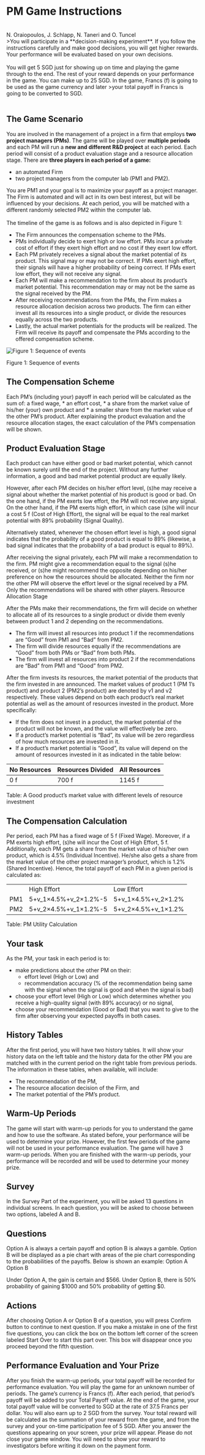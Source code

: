 # PM Game Instructions
<br>
N. Oraiopoulos, J. Schlapp, N. Taneri and O. Tuncel
<br>
>You will participate in a **decision-making experiment**. If you follow the instructions carefully and make good decisions, you will get higher rewards. Your performance will be evaluated based on your own decisions.
<br>
<br>
You will get 5 SGD just for showing up on time and playing the game through to the end. The rest of your reward depends on your performance in the game. You can make up to 25 SGD. In the game, Francs (f) is going to be used as the game currency and later >your total payoff in Francs is going to be converted to SGD.
<br>
<br>

##  The Game Scenario

You are involved in the management of a project in a firm that employs **two project managers (PMs)**. The game will be played over **multiple periods** and each PM will run a **new and different R&D project** at each period. Each period will consist of a product evaluation stage and a resource allocation stage. There are **three players in each period of a game:**
* an automated Firm
* two project managers from the computer lab (PM1 and PM2).

You are PM1 and your goal is to maximize your payoff as a project manager. The Firm is automated and will act in its own best interest, but will be influenced by your decisions. At each period, you will be matched with a different randomly selected PM2 within the computer lab.
<br>
<br>
The timeline of the game is as follows and is also depicted in Figure 1:

  * The Firm announces the compensation scheme to the PMs.
  * PMs individually decide to exert high or low effort.  PMs incur a private cost of effort if they exert high effort and no cost if they exert low effort.
  * Each PM privately receives a signal about the market potential of its product. This signal may or may not be correct. If PMs exert high effort, their signals will have a higher probability of being correct. If PMs exert low effort, they will not receive any signal.
  * Each PM will make a recommendation to the firm about its product’s market potential. This recommendation may or may not be the same as the signal received by the PM.
  * After receiving recommendations from the PMs, the Firm makes a resource allocation decision across two products. The firm can either invest all its resources into a single product, or divide the resources equally across the two products.
  * Lastly, the actual market potentials for the products will be realized. The Firm will receive its payoff and compensate the PMs according to the offered compensation scheme.

![Figure 1: Sequence of events](/docs/images/Figure1_SequenceOfEvents_GameInstructions.png)

Figure 1: Sequence of events

## The Compensation Scheme

Each PM’s (including your) payoff in each period will be calculated as the sum of:
	 a fixed wage,
	* an effort cost,
	* a share from the market value of his/her (your) own product and
	* a smaller share from the market value of the other PM’s product.
After explaining the product evaluation and the resource allocation stages, the exact calculation of the PM’s compensation will be shown.

## Product Evaluation Stage

Each product can have either good or bad market potential, which cannot be known surely until the end of the project. Without any further information, a good and bad market potential product are equally likely.

However, after each PM decides on his/her effort level, (s)he may receive a signal about whether the market potential of his product is good or bad. On the one hand, if the PM exerts low effort, the PM will not receive any signal. On the other hand, if the PM exerts high effort, in which case (s)he will incur a cost 5 f (Cost of High Effort), the signal will be equal to the real market potential with 89% probability (Signal Quality).

Alternatively stated, whenever the chosen effort level is high, a good signal indicates that the probability of a good product is equal to 89% (likewise, a bad signal indicates that the probability of a bad product is equal to 89%).


After receiving the signal privately, each PM will make a recommendation to the firm. PM might give a recommendation equal to the signal (s)he received, or (s)he might recommend the opposite depending on his/her preference on how the resources should be allocated. Neither the firm nor the other PM will observe the effort level or the signal received by a PM. Only the recommendations will be shared with other players.
Resource Allocation Stage

After the PMs make their recommendations, the firm will decide on whether to allocate all of its resources to a single product or divide them evenly between product 1 and 2 depending on the recommendations.
* The firm will invest all resources into product 1 if the recommendations are “Good” from PM1 and “Bad” from PM2.
* The firm will divide resources equally if the recommendations are “Good” from both PMs or “Bad” from both PMs.
* The firm will invest all resources into product 2 if the recommendations are “Bad” from PM1 and “Good” from PM2.

After the firm invests its resources, the market potential of the products that the firm invested in are announced. The market values of product 1 (PM 1’s product) and product 2 (PM2’s product) are denoted by v1 and v2 respectively. These values depend on both each product’s real market potential as well as the amount of resources invested in the product. More specifically:
* If the firm does not invest in a product, the market potential of the product will not be known, and the value will effectively be zero.
* If a product’s market potential is “Bad”, its value will be zero regardless of how much resources are invested in it.
* If a product’s market potential is “Good”, its value will depend on the amount of resources invested in it as indicated in the table below:

No Resources | Resources Divided | All Resources
-------------|-------------------|--------------
0 f	| 700 f	| 1145 f

Table: A Good product’s market value with different levels of resource investment

## The Compensation Calculation

Per period, each PM has a fixed wage of 5 f (Fixed Wage). Moreover, if a PM exerts high effort, (s)he will incur the Cost of High Effort, 5 f. Additionally, each PM gets a share from the market value of his/her own product, which is 4.5% (Individual Incentive). He/she also gets a share from the market value of the other project manager’s product, which is 1.2% (Shared Incentive). Hence, the total payoff of each PM in a given period is calculated as:

<table>
  <tr>
    <td></td>
    <td>High Effort</td>
    <td>Low Effort</td>
  </tr>
  <tr>
    <td>PM1</td>
    <td>5+v_1×4.5%+v_2×1.2%-5</td>
    <td>5+v_1×4.5%+v_2×1.2%</td>
  </tr>
  <tr>
    <td>PM2</td>
    <td>5+v_2×4.5%+v_1×1.2%-5</td>
    <td>5+v_2×4.5%+v_1×1.2%</td>
  </tr>  
</table>

Table: PM Utility Calculation

## Your task
As the PM, your task in each period is to:
  * make predictions about the other PM on their:
    * effort level (High or Low) and
    * recommendation accuracy (% of the recommendation being same with the signal when the signal is good and when the signal is bad)
  * choose your effort level (High or Low) which determines whether you receive a high-quality signal (with 89% accuracy) or no signal,
  * choose your recommendation (Good or Bad) that you want to give to the firm after observing your expected payoffs in both cases.

##  History Tables
After the first period, you will have two history tables. It will show your history data on the left table and the history data for the other PM you are matched with in the current period on the right table from previous periods. The information in these tables, when available, will include:

* The recommendation of the PM,
* The resource allocation decision of the Firm, and
* The market potential of the PM’s product.

## Warm-Up Periods
The game will start with warm-up periods for you to understand the game and how to use the software. As stated before, your performance will be used to determine your prize. However, the first few periods of the game will not be used in your performance evaluation. The game will have 3 warm-up periods. When you are finished with the warm-up periods, your performance will be recorded and will be used to determine your money prize.


## Survey
In the Survey Part of the experiment, you will be asked 13 questions in individual screens. In each question, you will be asked to choose between two options, labeled A and B.

## Questions

Option A is always a certain payoff and option B is always a gamble. Option B will be displayed as a pie chart with areas of the pie chart corresponding to the probabilities of the payoffs. Below is shown an example:
		        	        Option A	          	            		Option B           			

Under Option A, the gain is certain and $566. Under Option B, there is 50% probability of gaining $1000 and 50% probability of getting $0.

## Actions
After choosing Option A or Option B of a question, you will press Confirm button to continue to next question. If you make a mistake in one of the first five questions, you can click the box on the bottom left corner of the screen labeled Start Over to start this part over. This box will disappear once you proceed beyond the fifth
question.

## Performance Evaluation and Your Prize
After you finish the warm-up periods, your total payoff will be recorded for performance evaluation. You will play the game for an unknown number of periods. The game’s currency is Francs (f). After each period, that period’s payoff will be added to your Total Payoff value. At the end of the game, your total payoff value will be converted to SGD at the rate of 37.5 Francs per dollar. You will also earn up to 2 SGD from the survey. Your total reward will be calculated as the summation of your reward from the game, and from the survey and your on-time participation fee of 5 SGD. After you answer the questions appearing on your screen, your prize will appear. Please do not close your game window. You will need to show your reward to investigators before writing it down on the payment form.

